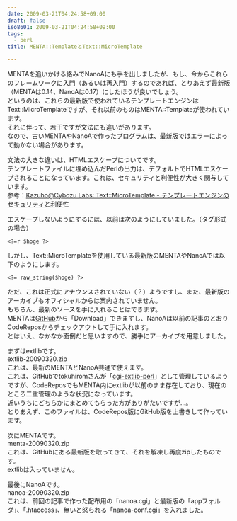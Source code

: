 ```yaml
---
date: 2009-03-21T04:24:58+09:00
draft: false
iso8601: 2009-03-21T04:24:58+09:00
tags:
  - perl
title: MENTA::TemplateとText::MicroTemplate

---
```


MENTAを追いかける絡みでNanoAにも手を出しましたが、もし、今からこれらのフレームワークに入門（あるいは再入門）するのであれば、とりあえず最新版（MENTAは0.14、NanoAは0.17）にしたほうが良いでしょう。  
というのは、これらの最新版で使われているテンプレートエンジンはText::MicroTemplateですが、それ以前のものはMENTA::Templateが使われています。  
それに伴って、若干ですが文法にも違いがあります。  
なので、古いMENTAやNanoAで作ったプログラムは、最新版ではエラーによって動かない場合があります。  

文法の大きな違いは、HTMLエスケープについてです。  
テンプレートファイルに埋め込んだPerlの出力は、デフォルトでHTMLエスケープされることになっています。これは、セキュリティと利便性が大きく関与しています。  
参考：[Kazuho@Cybozu Labs: Text::MicroTemplate - テンプレートエンジンのセキュリティと利便性](http://labs.cybozu.co.jp/blog/kazuho/archives/2008/12/textmicrotemplate.php)  

エスケープしないようにするには、以前は次のようにしていました。（タグ形式の場合）

```text
<?=r $hoge ?>
```

しかし、Text::MicroTemplateを使用している最新版のMENTAやNanoAでは以下のようにします。

```text
<?= raw_string($hoge) ?>
```

ただ、これは正式にアナウンスされていない（？）ようですし、また、最新版のアーカイブもオフィシャルからは案内されていません。  
もちろん、最新のソースを手に入れることはできます。  
MENTAは[GitHub](https://github.com/tokuhirom/menta/tree/master)から「Download」できますし、NanoAは以前の記事のとおりCodeReposからチェックアウトして手に入れます。  
とはいえ、なかなか面倒だと思いますので、勝手にアーカイブを用意しました。

まずはextlibです。  
extlib-20090320.zip  
これは、最新のMENTAとNanoA共通で使えます。  
これは、GitHubでtokuhiromさんが「[cgi-extlib-perl](https://github.com/tokuhirom/cgi-extlib-perl/tree/master)」として管理しているようですが、CodeReposでもMENTA内にextlibが以前のまま存在しており、現在のところ二重管理のような状況になっています。  
近いうちにどちらかにまとめてもらった方がありがたいですが…。  
とりあえず、このファイルは、CodeRepos版にGitHub版を上書きして作っています。  

次にMENTAです。  
menta-20090320.zip  
これは、GitHubにある最新版を取ってきて、それを解凍し再度zipしたものです。  
extlibは入っていません。  

最後にNanoAです。  
nanoa-20090320.zip  
これは、前回の記事で作った配布用の「nanoa.cgi」と最新版の「appフォルダ」、「.htaccess」、無いと怒られる「nanoa-conf.cgi」を入れました。
